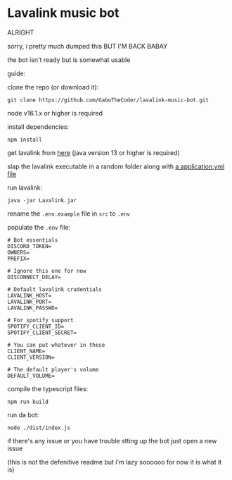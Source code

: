 # Lavalink music bot

ALRIGHT

sorry, i pretty much dumped this BUT I'M BACK BABAY

the bot isn't ready but is somewhat usable

guide:

clone the repo (or download it):

```
git clone https://github.com/GaboTheCoder/lavalink-music-bot.git
```

node v16.1.x or higher is required

install dependencies:

```
npm install
```

get lavalink from [here](https://github.com/freyacodes/Lavalink/releases) (java version 13 or higher is required)

slap the lavalink executable in a random folder along with [a application.yml file](https://github.com/freyacodes/Lavalink/blob/master/LavalinkServer/application.yml.example)

run lavalink:

```
java -jar Lavalink.jar
```

rename the `.env.example` file in `src` to `.env`

populate the `.env` file:

```
# Bot essentials
DISCORD_TOKEN=
OWNERS=
PREFIX=

# Ignore this one for now
DISCONNECT_DELAY=

# Default lavalink cradentials
LAVALINK_HOST=
LAVALINK_PORT=
LAVALINK_PASSWD=

# For spotify support
SPOTIFY_CLIENT_ID=
SPOTIFY_CLIENT_SECRET=

# You can put whatever in these
CLIENT_NAME=
CLIENT_VERSION=

# The default player's volume
DEFAULT_VOLUME=
```

compile the typescript files:

```
npm run build
```

run da bot:

```
node ./dist/index.js
```

if there's any issue or you have trouble stting up the bot just open a new issue

(this is not the defenitive readme but i'm lazy soooooo for now it is what it is)
